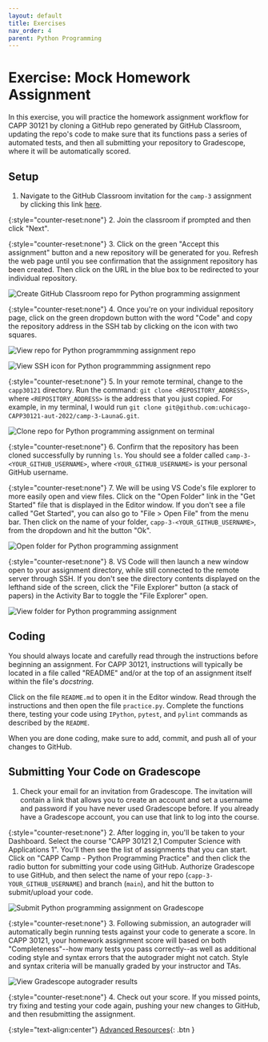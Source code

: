 ```yaml
---
layout: default
title: Exercises
nav_order: 4
parent: Python Programming
---
```


# Exercise: Mock Homework Assignment

In this exercise, you will practice the homework assignment workflow for CAPP 30121 by cloning a GitHub repo generated by GitHub Classroom, updating the repo's code to make sure that its functions pass a series of automated tests, and then all submitting your repository to Gradescope, where it will be automatically scored.

## Setup

1. Navigate to the GitHub Classroom invitation for the `camp-3` assignment by clicking this link [here](https://classroom.github.com/a/VIcb3Gwd).

{:style="counter-reset:none"}
2. Join the classroom if prompted and then click "Next".

{:style="counter-reset:none"}
3. Click on the green "Accept this assignment" button and a new repository will be generated for you. Refresh the web page until you see confirmation that the assignment repository has been created. Then click on the URL in the blue box to be redirected to your individual repository.

![Create GitHub Classroom repo for Python programming assignment](../assets/img/python-create-assignment-repo.png)

{:style="counter-reset:none"}
4. Once you're on your individual repository page, click on the green dropdown button with the word "Code" and copy the repository address in the SSH tab by clicking on the icon with two squares.

![View repo for Python programmming assignment repo](../assets/img/python-view-assignment-repo.png)

![View SSH icon for Python programmming assignment repo](../assets/img/python-clone-assignment-ssh-dialog.png)

{:style="counter-reset:none"}
5. In your remote terminal, change to the `capp30121` directory. Run the command: `git clone <REPOSITORY_ADDRESS>`, where `<REPOSITORY_ADDRESS>` is the address that you just copied. For example, in my terminal, I would run `git clone git@github.com:uchicago-CAPP30121-aut-2022/camp-3-LaunaG.git`.

![Clone repo for Python programming assignment on terminal](../assets/img/python-clone-assignment.png)

{:style="counter-reset:none"}
6. Confirm that the repository has been cloned successfully by running `ls`. You should see a folder called `camp-3-<YOUR_GITHUB_USERNAME>`, where `<YOUR_GITHUB_USERNAME>` is your personal GitHub username.

{:style="counter-reset:none"}
7. We will be using VS Code's file explorer to more easily open and view files.  Click on the "Open Folder" link in the "Get Started" file that is displayed in the Editor window. If you don't see a file called "Get Started", you can also go to "File > Open File" from the menu bar. Then click on the name of your folder, `capp-3-<YOUR_GITHUB_USERNAME>`, from the dropdown and hit the button "Ok".

![Open folder for Python programming assignment](../assets/img/python-open-folder.png)

{:style="counter-reset:none"}
8. VS Code will then launch a new window open to your assignment directory, while still connected to the remote server through SSH. If you don't see the directory contents displayed on the lefthand side of the screen, click the "File Explorer" button (a stack of papers) in the Activity Bar to toggle the "File Explorer" open.

![View folder for Python programming assignment](../assets/img/python-view-folder-contents.png)

## Coding

You should always locate and carefully read through the instructions before beginning an assignment. For CAPP 30121, instructions will typically be located in a file called "README" and/or at the top of an assignment itself within the file's _docstring_.

Click on the file `README.md` to open it in the Editor window. Read through the instructions and then open the file `practice.py`. Complete the functions there, testing your code using `IPython`, `pytest`, and `pylint` commands as described by the `README`.

When you are done coding, make sure to add, commit, and push all of your changes to GitHub.

## Submitting Your Code on Gradescope

1. Check your email for an invitation from Gradescope. The invitation will contain a link that allows you to create an account and set a username and password if you have never used Gradescope before.  If you already have a Gradescope account, you can use that link to log into the course.

{:style="counter-reset:none"}
2. After logging in, you'll be taken to your Dashboard. Select the course "CAPP 30121 2,1 Computer Science with Applications 1". You'll then see the list of assignments that you can start.  Click on "CAPP Camp - Python Programming Practice" and then click the radio button for submitting your code using GitHub. Authorize Gradescope to use GitHub, and then select the name of your repo (`capp-3-YOUR_GITHUB_USERNAME`) and branch (`main`), and hit the button to submit/upload your code.

![Submit Python programming assignment on Gradescope](../assets/img/python-submit-on-gradescope.png)

{:style="counter-reset:none"}
3. Following submission, an autograder will automatically begin running tests against your code to generate a score.  In CAPP 30121, your homework assignment score will based on both "Completeness"--how many tests you pass correctly--as well as additional coding style and syntax errors that the autograder might not catch. Style and syntax criteria will be manually graded by your instructor and TAs.

![View Gradescope autograder results](../assets/img/python-view-autograder-results.png)

{:style="counter-reset:none"}
4. Check out your score. If you missed points, try fixing and testing your code again, pushing your new changes to GitHub, and then resubmitting the assignment.


{:style="text-align:center"}
[Advanced Resources](../advanced/index.html){: .btn }